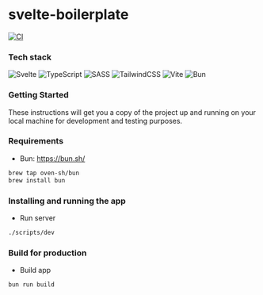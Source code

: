 # svelte-boilerplate

[![CI](https://github.com/fralps/svelte-boilerplate/actions/workflows/pipeline.yml/badge.svg?event=push)](https://github.com/fralps/svelte-boilerplate/actions/workflows/pipeline.yml)

### Tech stack

![Svelte](https://img.shields.io/badge/Svelte-%23f1413d.svg?style=flat&logo=svelte&logoColor=white) ![TypeScript](https://img.shields.io/badge/typescript-%23007ACC.svg?style=flat&logo=typescript&logoColor=white) ![SASS](https://img.shields.io/badge/SASS-hotpink.svg?style=flat&logo=SASS&logoColor=white) ![TailwindCSS](https://img.shields.io/badge/Tailwindcss-%2338B2AC.svg?style=flat&logo=tailwind-css&logoColor=white) ![Vite](https://img.shields.io/badge/Vite-%2335495e.svg?style=flat&logo=vite&logoColor=%234FC08D) ![Bun](https://img.shields.io/badge/Bun-14151A.svg?style=flat&logo=Bun&logoColor=white)

### Getting Started

These instructions will get you a copy of the project up and
running on your local machine for development and testing purposes.

### Requirements

- Bun: https://bun.sh/

```bash
brew tap oven-sh/bun
brew install bun
```

### Installing and running the app

- Run server

```bash
./scripts/dev
```

### Build for production

- Build app

```bash
bun run build
```
